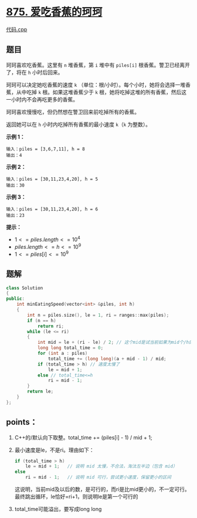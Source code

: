 # [875. 爱吃香蕉的珂珂](https://leetcode.cn/problems/koko-eating-bananas/)

[代码.cpp](/leetcode/875.%20爱吃香蕉的珂珂/875.cpp)  

## 题目

珂珂喜欢吃香蕉。这里有 `n` 堆香蕉，第 `i` 堆中有 `piles[i]` 根香蕉。警卫已经离开了，将在 `h` 小时后回来。

珂珂可以决定她吃香蕉的速度 `k` （单位：根/小时）。每个小时，她将会选择一堆香蕉，从中吃掉 `k` 根。如果这堆香蕉少于 `k` 根，她将吃掉这堆的所有香蕉，然后这一小时内不会再吃更多的香蕉。 

珂珂喜欢慢慢吃，但仍然想在警卫回来前吃掉所有的香蕉。

返回她可以在 `h` 小时内吃掉所有香蕉的最小速度 `k`（`k` 为整数）。

 

**示例 1：**

```
输入：piles = [3,6,7,11], h = 8
输出：4
```

**示例 2：**

```
输入：piles = [30,11,23,4,20], h = 5
输出：30
```

**示例 3：**

```
输入：piles = [30,11,23,4,20], h = 6
输出：23
```

 

**提示：**

- $1 <= piles.length <= 10^4$
- $piles.length <= h <= 10^9$
- $1 <= piles[i] <= 10^9$



## 题解

```cpp
class Solution
{
public:
    int minEatingSpeed(vector<int> &piles, int h)
    {
        int n = piles.size(), le = 1, ri = ranges::max(piles);
        if (n == h)
            return ri;
        while (le <= ri)
        {
            int mid = le + (ri - le) / 2; // 这个mid是试当前如果为mid个/h的速度，能否吃完。就是(le+ri)/2
            long long total_time = 0;
            for (int a : piles)
                total_time += (long long)(a + mid - 1) / mid;
            if (total_time > h) // 速度太慢了
                le = mid + 1;
            else // total_time<=h
                ri = mid - 1;
        }
        return le;
    }
};
```





## points：

1. C++的/默认向下取整。total_time += (piles[i] - 1) / mid + 1;

2. 最小速度是le，不是ri。理由如下：

   ```cpp
   if (total_time > h)
       le = mid + 1;   // 说明 mid 太慢，不合法，淘汰左半边（包含 mid）
   else
       ri = mid - 1;   // 说明 mid 可行，尝试更小速度，保留更小的区间
   ```

   这说明，当前mid及以后的数，是可行的，而ri是比mid更小的，不一定可行。最终跳出循环，le恰好=ri+1，则说明le是第一个可行的

3. total_time可能溢出，要写成long long

